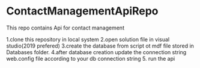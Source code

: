 # ContactManagementApiRepo
This repo contains Api for contact management

1.clone this repository in local system
2.open solution file in visual studio(2019 prefered)
3.create the database from script ot mdf file stored in Databases folder.
4.after database creation update the connection string web.config file according to your db connection string
5. run the api 
